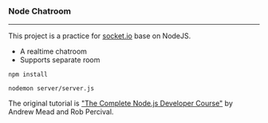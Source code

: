 ### Node Chatroom
----
This project is a practice for [socket.io](https://socket.io) base on NodeJS.

- A realtime chatroom
- Supports separate room

```
npm install

nodemon server/server.js
```

The original tutorial is ["The Complete Node.js Developer Course"](https://www.udemy.com/the-complete-nodejs-developer-course-2/learn/v4/overview) by Andrew Mead and Rob Percival.
